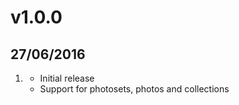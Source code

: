 
# v1.0.0
## 27/06/2016

1. [](#new)
    * Initial release
    * Support for photosets, photos and collections
